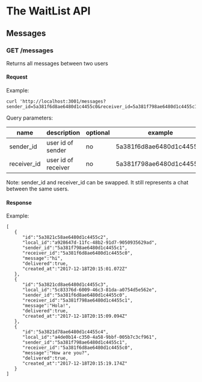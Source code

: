 
# The WaitList API

## Messages

### GET /messages

Returns all messages between two users

#### Request

Example:

    curl 'http://localhost:3001/messages?sender_id=5a381f6d8ae6480d1c4455c0&receiver_id=5a381f798ae6480d1c4455c1'

Query parameters:

|name|description|optional|example|
|---|---|---|---|
|sender_id|user id of sender|no|5a381f6d8ae6480d1c4455c0|
|receiver_id|user id of receiver|no|5a381f798ae6480d1c4455c1|

Note: sender_id and receiver_id can be swapped. It still represents a chat between the same users.


#### Response

Example:

    [
       {
          "id":"5a3821c58ae6480d1c4455c2",
          "local_id":"a928647d-11fc-48b2-91d7-9050935629ad",
          "sender_id":"5a381f798ae6480d1c4455c1",
          "receiver_id":"5a381f6d8ae6480d1c4455c0",
          "message":"hi",
          "delivered":true,
          "created_at":"2017-12-18T20:15:01.072Z"
       },
       {
          "id":"5a3821cd8ae6480d1c4455c3",
          "local_id":"5c83376d-6009-46c3-81da-a0754d5e562e",
          "sender_id":"5a381f6d8ae6480d1c4455c0",
          "receiver_id":"5a381f798ae6480d1c4455c1",
          "message":"Hola!",
          "delivered":true,
          "created_at":"2017-12-18T20:15:09.094Z"
       },
       {
          "id":"5a3821d78ae6480d1c4455c4",
          "local_id":"a4de0b14-c350-4a58-9bbf-005b7c3cf961",
          "sender_id":"5a381f798ae6480d1c4455c1",
          "receiver_id":"5a381f6d8ae6480d1c4455c0",
          "message":"How are you?",
          "delivered":true,
          "created_at":"2017-12-18T20:15:19.174Z"
       }
    ]
